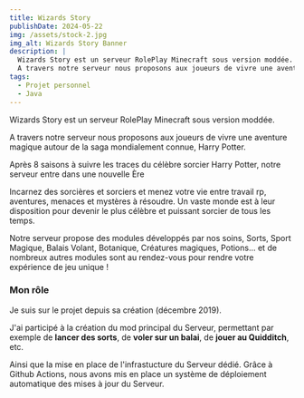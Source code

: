 ```yaml
---
title: Wizards Story
publishDate: 2024-05-22
img: /assets/stock-2.jpg
img_alt: Wizards Story Banner
description: |
  Wizards Story est un serveur RolePlay Minecraft sous version moddée. 
  A travers notre serveur nous proposons aux joueurs de vivre une aventure magique autour de la saga mondialement connue, Harry Potter.
tags:
  - Projet personnel
  - Java
---
```


Wizards Story est un serveur RolePlay Minecraft sous version moddée.

A travers notre serveur nous proposons aux joueurs de vivre une aventure magique autour de la saga mondialement connue, Harry Potter.

Après 8 saisons à suivre les traces du célèbre sorcier Harry Potter, notre serveur entre dans une nouvelle Ère

Incarnez des sorcières et sorciers et menez votre vie entre travail rp, aventures, menaces et mystères à résoudre.
Un vaste monde est à leur disposition pour devenir le plus célèbre et puissant sorcier de tous les temps.

Notre serveur propose des modules développés par nos soins, Sorts, Sport Magique, Balais Volant, Botanique, Créatures magiques, Potions... et de nombreux autres modules sont au rendez-vous pour rendre votre expérience de jeu unique !

### Mon rôle

Je suis sur le projet depuis sa création (décembre 2019).

J'ai participé à la création du mod principal du Serveur, permettant par exemple de **lancer des sorts**, de **voler sur un balai**, de **jouer au Quidditch**, etc.

Ainsi que la mise en place de l'infrastucture du Serveur dédié. Grâce à Github Actions, nous avons mis en place un système de déploiement automatique des mises à jour du Serveur.
